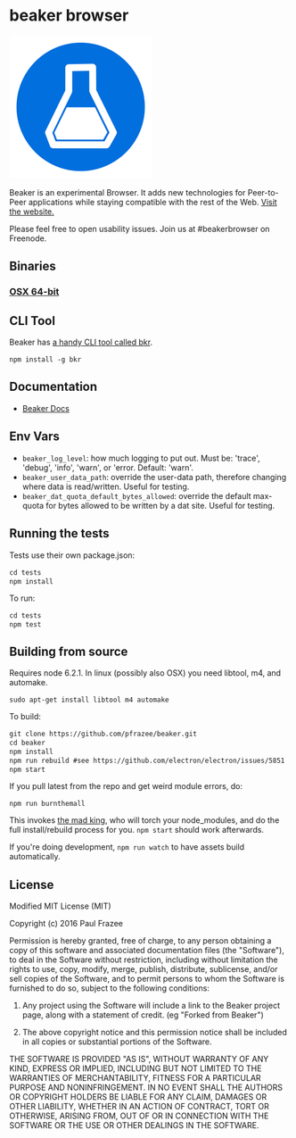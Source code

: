 beaker browser
======

![logo.png](build/icons/256x256.png)

Beaker is an experimental Browser.
It adds new technologies for Peer-to-Peer applications while staying compatible with the rest of the Web.
[Visit the website.](https://beakerbrowser.com/)

Please feel free to open usability issues. Join us at #beakerbrowser on Freenode.

## Binaries

### [OSX 64-bit](https://download.beakerbrowser.net/download/latest/osx)

## CLI Tool

Beaker has [a handy CLI tool called bkr](https://github.com/beakerbrowser/bkr).

```
npm install -g bkr
```

## Documentation

- [Beaker Docs](https://beakerbrowser.com/docs/)

## Env Vars

- `beaker_log_level`: how much logging to put out. Must be: 'trace', 'debug', 'info', 'warn', or 'error. Default: 'warn'.
- `beaker_user_data_path`: override the user-data path, therefore changing where data is read/written. Useful for testing.
- `beaker_dat_quota_default_bytes_allowed`: override the default max-quota for bytes allowed to be written by a dat site. Useful for testing.

## Running the tests

Tests use their own package.json:

```
cd tests
npm install
```

To run:

```
cd tests
npm test
```

## Building from source

Requires node 6.2.1.
In linux (possibly also OSX) you need libtool, m4, and automake.

```
sudo apt-get install libtool m4 automake
```

To build:

```
git clone https://github.com/pfrazee/beaker.git
cd beaker
npm install
npm run rebuild #see https://github.com/electron/electron/issues/5851
npm start
```

If you pull latest from the repo and get weird module errors, do:

```
npm run burnthemall
```

This invokes [the mad king](http://nerdist.com/wp-content/uploads/2016/05/the-mad-king-game-of-thrones.jpg), who will torch your node_modules, and do the full install/rebuild process for you.
`npm start` should work afterwards.

If you're doing development, `npm run watch` to have assets build automatically.

## License

Modified MIT License (MIT)

Copyright (c) 2016 Paul Frazee

Permission is hereby granted, free of charge, to any person obtaining a copy
of this software and associated documentation files (the "Software"), to deal
in the Software without restriction, including without limitation the rights
to use, copy, modify, merge, publish, distribute, sublicense, and/or sell
copies of the Software, and to permit persons to whom the Software is
furnished to do so, subject to the following conditions:

 1. Any project using the Software will include a link to the Beaker project page,
along with a statement of credit. (eg "Forked from Beaker")

 2. The above copyright notice and this permission notice shall be included in all
copies or substantial portions of the Software.

THE SOFTWARE IS PROVIDED "AS IS", WITHOUT WARRANTY OF ANY KIND, EXPRESS OR
IMPLIED, INCLUDING BUT NOT LIMITED TO THE WARRANTIES OF MERCHANTABILITY,
FITNESS FOR A PARTICULAR PURPOSE AND NONINFRINGEMENT. IN NO EVENT SHALL THE
AUTHORS OR COPYRIGHT HOLDERS BE LIABLE FOR ANY CLAIM, DAMAGES OR OTHER
LIABILITY, WHETHER IN AN ACTION OF CONTRACT, TORT OR OTHERWISE, ARISING FROM,
OUT OF OR IN CONNECTION WITH THE SOFTWARE OR THE USE OR OTHER DEALINGS IN THE
SOFTWARE.
